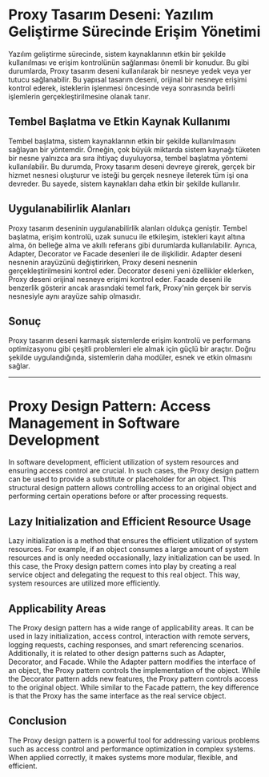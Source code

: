 # Proxy Tasarım Deseni: Yazılım Geliştirme Sürecinde Erişim Yönetimi

Yazılım geliştirme sürecinde, sistem kaynaklarının etkin bir şekilde kullanılması ve erişim kontrolünün sağlanması önemli bir konudur. Bu gibi durumlarda, Proxy tasarım deseni kullanılarak bir nesneye yedek veya yer tutucu sağlanabilir. Bu yapısal tasarım deseni, orijinal bir nesneye erişimi kontrol ederek, isteklerin işlenmesi öncesinde veya sonrasında belirli işlemlerin gerçekleştirilmesine olanak tanır.

## Tembel Başlatma ve Etkin Kaynak Kullanımı

Tembel başlatma, sistem kaynaklarının etkin bir şekilde kullanılmasını sağlayan bir yöntemdir. Örneğin, çok büyük miktarda sistem kaynağı tüketen bir nesne yalnızca ara sıra ihtiyaç duyuluyorsa, tembel başlatma yöntemi kullanılabilir. Bu durumda, Proxy tasarım deseni devreye girerek, gerçek bir hizmet nesnesi oluşturur ve isteği bu gerçek nesneye ileterek tüm işi ona devreder. Bu sayede, sistem kaynakları daha etkin bir şekilde kullanılır.

## Uygulanabilirlik Alanları

Proxy tasarım deseninin uygulanabilirlik alanları oldukça geniştir. Tembel başlatma, erişim kontrolü, uzak sunucu ile etkileşim, istekleri kayıt altına alma, ön belleğe alma ve akıllı referans gibi durumlarda kullanılabilir. Ayrıca, Adapter, Decorator ve Facade desenleri ile de ilişkilidir. Adapter deseni nesnenin arayüzünü değiştirirken, Proxy deseni nesnenin gerçekleştirilmesini kontrol eder. Decorator deseni yeni özellikler eklerken, Proxy deseni orijinal nesneye erişimi kontrol eder. Facade deseni ile benzerlik gösterir ancak arasındaki temel fark, Proxy'nin gerçek bir servis nesnesiyle aynı arayüze sahip olmasıdır.

## Sonuç

Proxy tasarım deseni karmaşık sistemlerde erişim kontrolü ve performans optimizasyonu gibi çeşitli problemleri ele almak için güçlü bir araçtır. Doğru şekilde uygulandığında, sistemlerin daha modüler, esnek ve etkin olmasını sağlar.

---

# Proxy Design Pattern: Access Management in Software Development

In software development, efficient utilization of system resources and ensuring access control are crucial. In such cases, the Proxy design pattern can be used to provide a substitute or placeholder for an object. This structural design pattern allows controlling access to an original object and performing certain operations before or after processing requests.

## Lazy Initialization and Efficient Resource Usage

Lazy initialization is a method that ensures the efficient utilization of system resources. For example, if an object consumes a large amount of system resources and is only needed occasionally, lazy initialization can be used. In this case, the Proxy design pattern comes into play by creating a real service object and delegating the request to this real object. This way, system resources are utilized more efficiently.

## Applicability Areas

The Proxy design pattern has a wide range of applicability areas. It can be used in lazy initialization, access control, interaction with remote servers, logging requests, caching responses, and smart referencing scenarios. Additionally, it is related to other design patterns such as Adapter, Decorator, and Facade. While the Adapter pattern modifies the interface of an object, the Proxy pattern controls the implementation of the object. While the Decorator pattern adds new features, the Proxy pattern controls access to the original object. While similar to the Facade pattern, the key difference is that the Proxy has the same interface as the real service object.

## Conclusion

The Proxy design pattern is a powerful tool for addressing various problems such as access control and performance optimization in complex systems. When applied correctly, it makes systems more modular, flexible, and efficient.